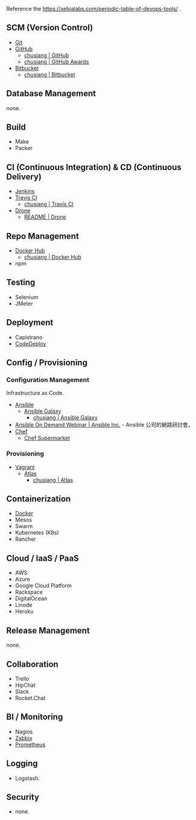 Reference the https://xebialabs.com/periodic-table-of-devops-tools/ .

## SCM (Version Control)

* [Git](https://git-scm.com/)
* [GitHub](https://github.com/)
  * [chusiang | GitHub](https://github.com/chusiang/)
  * [chusiang | GitHub Awards](http://github-awards.com/users/search?login=chusiang)
* [Bitbucket](https://bitbucket.org/)
  * [chusiang | Bitbucket](https://bitbucket.org/chusiang/)

## Database Management

none.

## Build

* Make
* Packer

## CI (Continuous Integration) & CD (Continuous Delivery)

* [Jenkins](https://jenkins.io/)
* [Travis CI](https://travis-ci.org/)
  * [chusiang | Travis CI](https://travis-ci.org/chusiang/)
* [Drone](https://github.com/drone/drone)
  * [README | Drone](http://readme.drone.io/) 

## Repo Management

* [Docker Hub](https://hub.docker.com/)
  * [chusiang | Docker Hub](https://hub.docker.com/u/chusiang/)
* npm

## Testing

* Selenium
* JMeter

## Deployment

* Capistrano
* [CodeDeploy](https://aws.amazon.com/tw/codedeploy/)

## Config / Provisioning

### Configuration Management

Infrastructure as Code.

* [Ansible](https://www.ansible.com/)
  * [Ansible Galaxy](https://galaxy.ansible.com/)
    * [chusiang | Ansible Galaxy](https://galaxy.ansible.com/chusiang/)
 * [Ansible On Demand Webinar | Ansible Inc.](https://gist.github.com/chusiang/91632920f75e03e1d24cf9213cbfe216) - Ansible 公司的網路研討會。
* [Chef](https://www.chef.io/)
  * [Chef Supermarket](https://supermarket.chef.io)

### Provisioning

* [Vagrant](https://github.com/chusiang/chusiang.github.io/wiki/Vagrant)
  * [Atlas](https://atlas.hashicorp.com/)
    * [chusiang | Atlas](https://atlas.hashicorp.com/chusiang/)

## Containerization

* [Docker](https://www.docker.com/)
* Mesos
* Swarm
* Kubernetes (K8s)
* Rancher

## Cloud / IaaS / PaaS

* AWS
* Azure
* Google Cloud Platform
* Rackspace
* DigitalOcean
* Linode
* Heroku

## Release Management

none.

## Collaboration

* Trello
* HipChat
* Slack
* Rocket.Chat

## Bl / Monitoring

* Nagios
* [Zabbix](https://github.com/chusiang/chusiang.github.io/wiki/Zabbix)
* [Prometheus](https://prometheus.io)

## Logging

* Logstash.

## Security

* none.

